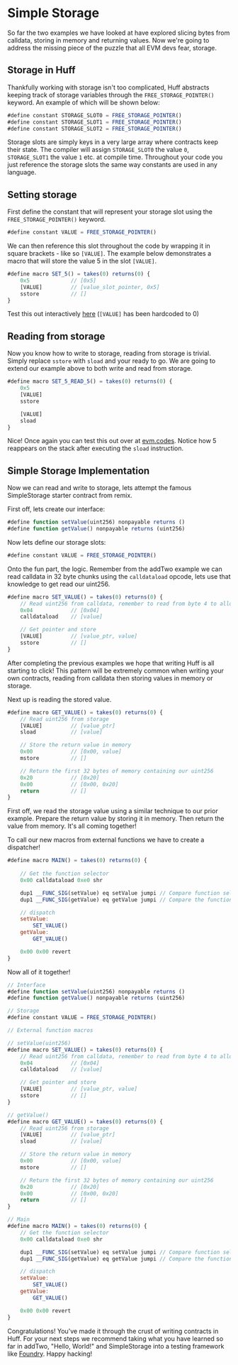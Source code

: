 
# Simple Storage
So far the two examples we have looked at have explored slicing bytes from calldata, storing in memory and returning values. Now we're going to address the missing piece of the puzzle that all EVM devs fear, storage.

## Storage in Huff
Thankfully working with storage isn't too complicated, Huff abstracts keeping track of storage variables through the `FREE_STORAGE_POINTER()` keyword. An example of which will be shown below:

```javascript
#define constant STORAGE_SLOT0 = FREE_STORAGE_POINTER()
#define constant STORAGE_SLOT1 = FREE_STORAGE_POINTER()
#define constant STORAGE_SLOT2 = FREE_STORAGE_POINTER()
```

Storage slots are simply keys in a very large array where contracts keep their state. The compiler will assign `STORAGE_SLOT0` the value `0`, `STORAGE_SLOT1` the value `1` etc. at compile time. Throughout your code you just reference the storage slots the same way constants are used in any language.

## Setting storage

First define the constant that will represent your storage slot using the `FREE_STORAGE_POINTER()` keyword.
```javascript
#define constant VALUE = FREE_STORAGE_POINTER()
```
We can then reference this slot throughout the code by wrapping it in square brackets - like so `[VALUE]`. The example below demonstrates a macro that will store the value 5 in the slot `[VALUE]`.
```javascript
#define macro SET_5() = takes(0) returns(0) {
    0x5             // [0x5] 
    [VALUE]         // [value_slot_pointer, 0x5]
    sstore          // []
}
```

Test this out interactively [here](https://www.evm.codes/playground?unit=Wei&codeType=Bytecode&code='6005600055'_) (`[VALUE]` has been hardcoded to 0)

## Reading from storage
Now you know how to write to storage, reading from storage is trivial. Simply replace `sstore` with `sload` and your ready to go. We are going to extend our example above to both write and read from storage.
```javascript
#define macro SET_5_READ_5() = takes(0) returns(0) {
    0x5
    [VALUE]
    sstore

    [VALUE]
    sload
}
```

Nice! Once again you can test this out over at [evm.codes](https://www.evm.codes/playground?unit=Wei&codeType=Bytecode&code='6005600055600054'_). Notice how 5 reappears on the stack after executing the `sload` instruction.

## Simple Storage Implementation
Now we can read and write to storage, lets attempt the famous SimpleStorage starter contract from remix.

First off, lets create our interface:
```javascript
#define function setValue(uint256) nonpayable returns ()
#define function getValue() nonpayable returns (uint256)
```

Now lets define our storage slots:
```javascript
#define constant VALUE = FREE_STORAGE_POINTER()
```

Onto the fun part, the logic. Remember from the addTwo example we can read calldata in 32 byte chunks using the `calldataload` opcode, lets use that knowledge to get read our uint256.

```javascript
#define macro SET_VALUE() = takes(0) returns(0) {
    // Read uint256 from calldata, remember to read from byte 4 to allow for the function selector! 
    0x04            // [0x04]
    calldataload    // [value]

    // Get pointer and store
    [VALUE]         // [value_ptr, value]
    sstore          // []
}
```

After completing the previous examples we hope that writing Huff is all starting to click! This pattern will be extremely common when writing your own contracts, reading from calldata then storing values in memory or storage.

Next up is reading the stored value. 
```javascript
#define macro GET_VALUE() = takes(0) returns(0) {
    // Read uint256 from storage
    [VALUE]         // [value_ptr]
    sload           // [value]

    // Store the return value in memory
    0x00            // [0x00, value]
    mstore          // []

    // Return the first 32 bytes of memory containing our uint256
    0x20            // [0x20]
    0x00            // [0x00, 0x20]
    return          // []
}
```
First off, we read the storage value using a similar technique to our prior example. Prepare the return value by storing it in memory. Then return the value from memory. It's all coming together!

To call our new macros from external functions we have to create a dispatcher! 
```javascript
#define macro MAIN() = takes(0) returns(0) {
    
    // Get the function selector
    0x00 calldataload 0xe0 shr

    dup1 __FUNC_SIG(setValue) eq setValue jumpi // Compare function selector to setValue(uint256)
    dup1 __FUNC_SIG(getValue) eq getValue jumpi // Compare the function selector to getValue()

    // dispatch
    setValue:
        SET_VALUE()
    getValue:
        GET_VALUE()

    0x00 0x00 revert
}
```

Now all of it together!
```javascript
// Interface
#define function setValue(uint256) nonpayable returns ()
#define function getValue() nonpayable returns (uint256)

// Storage
#define constant VALUE = FREE_STORAGE_POINTER()

// External function macros

// setValue(uint256)
#define macro SET_VALUE() = takes(0) returns(0) {
    // Read uint256 from calldata, remember to read from byte 4 to allow for the function selector! 
    0x04            // [0x04]
    calldataload    // [value]

    // Get pointer and store
    [VALUE]         // [value_ptr, value]
    sstore          // []
}

// getValue()
#define macro GET_VALUE() = takes(0) returns(0) {
    // Read uint256 from storage
    [VALUE]         // [value_ptr]
    sload           // [value]

    // Store the return value in memory
    0x00            // [0x00, value]
    mstore          // []

    // Return the first 32 bytes of memory containing our uint256
    0x20            // [0x20]
    0x00            // [0x00, 0x20]
    return          // []
}

// Main
#define macro MAIN() = takes(0) returns(0) {
    // Get the function selector
    0x00 calldataload 0xe0 shr

    dup1 __FUNC_SIG(setValue) eq setValue jumpi // Compare function selector to setValue(uint256)
    dup1 __FUNC_SIG(getValue) eq getValue jumpi // Compare the function selector to getValue()

    // dispatch
    setValue:
        SET_VALUE()
    getValue:
        GET_VALUE()

    0x00 0x00 revert
}
```

Congratulations! You've made it through the crust of writing contracts in Huff. For your next steps we recommend taking what you have learned so far in addTwo, "Hello, World!" and SimpleStorage into a testing framework like [Foundry](https://github.com/foundry-rs/foundry). Happy hacking!
